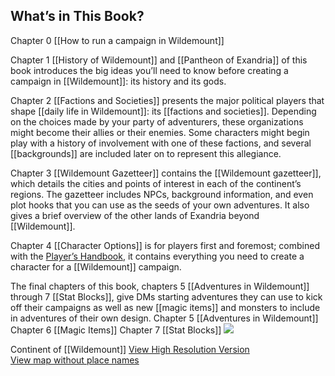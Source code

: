 ## What’s in This Book?
Chapter 0 [[How to run a campaign in Wildemount]]

Chapter 1 [[History of Wildemount]] and [[Pantheon of Exandria]] of this book introduces the big ideas you’ll need to know before creating a campaign in [[Wildemount]]: its history and its gods.

Chapter 2 [[Factions and Societies]] presents the major political players that shape [[daily life in Wildemount]]: its [[factions and societies]]. Depending on the choices made by your party of adventurers, these organizations might become their allies or their enemies. Some characters might begin play with a history of involvement with one of these factions, and several [[backgrounds]] are included later on to represent this allegiance.

Chapter 3 [[Wildemount Gazetteer]] contains the [[Wildemount gazetteer]], which details the cities and points of interest in each of the continent’s regions. The gazetteer includes NPCs, background information, and even plot hooks that you can use as the seeds of your own adventures. It also gives a brief overview of the other lands of Exandria beyond [[Wildemount]].

Chapter 4 [[Character Options]] is for players first and foremost; combined with the [Player’s Handbook](https://www.dndbeyond.com/sources/phb "Player’s Handbook"), it contains everything you need to create a character for a [[Wildemount]] campaign.

The final chapters of this book, chapters 5 [[Adventures in Wildemount]] through 7 [[Stat Blocks]], give DMs starting adventures they can use to kick off their campaigns as well as new [[magic items]] and monsters to include in adventures of their own design.
Chapter 5 [[Adventures in Wildemount]]
Chapter 6 [[Magic Items]]
Chapter 7 [[Stat Blocks]]
![](https://media.dndbeyond.com/compendium-images/egtw/yDOyqyOocErRgYJK/00-Poster-Map-850.png)

Continent of [[Wildemount]] [View High Resolution Version](https://media.dndbeyond.com/compendium-images/egtw/yDOyqyOocErRgYJK/00-Poster-Map-9000.jpg)  
[View map without place names](https://media.dndbeyond.com/compendium-images/egtw/yDOyqyOocErRgYJK/00-Poster-Map-9000-notext.jpg)
